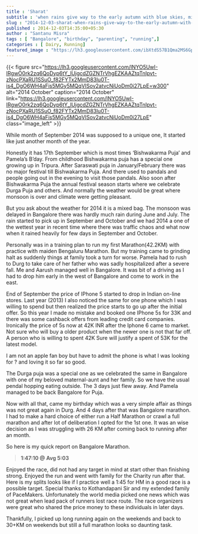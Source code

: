 ```yaml
---
title : 'Sharat'  
subtitle : 'when rains give way to the early autumn with blue skies, mid-August to mid-October'
slug : "2014-12-03-sharat-when-rains-give-way-to-the-early-autumn-with-blue-skies-mid-august-to-mid-october"
published : 2014-12-03T14:35:00+05:30
author : "Santanu Misra"
tags : [ "Bangalore", "birthday", "parenting", "running",]
categories : [ Dairy, Running]
featured_image : "https://lh3.googleusercontent.com/ibXtdS57B1Qma2MS6GpE_TsgZyyEjCUptphdbRG6NcHMnOG7nLklHZcq4D2H175t-IwNZczhS98WdM0OF5r2axo_DeTqwwfB6Sk1qqR7UEKrR_AdjZOMFuMmiTd0sdLdMBsRqkGRLU4"
---
```


{{< figure src="https://lh3.googleusercontent.com/lNYO5UwI-IRgwO0rk2zq6QoDyp6tY_lUjgcdZGZNTrVhgEZKAAZtqTnIpvt-zNocPXaRU1SSuO_f82FYTx2MmD83lu0T-is4_DgO6WH4aFis5MGy5MQqVISov2atvcNiUoDm0i27LpE=w300" alt="2014 October" caption="2014 October" link="https://lh3.googleusercontent.com/lNYO5UwI-IRgwO0rk2zq6QoDyp6tY_lUjgcdZGZNTrVhgEZKAAZtqTnIpvt-zNocPXaRU1SSuO_f82FYTx2MmD83lu0T-is4_DgO6WH4aFis5MGy5MQqVISov2atvcNiUoDm0i27LpE" class="image_left" >}}

While month of September 2014 was supposed to a unique one, It started like just another month of the year.

Honestly it has 17th September which is most times ‘Bishwakarma Puja’ and Pamela’s B’day. From childhood Bishwakarma puja has a special one growing up in Tripura. After Saraswati puja in January/February there was no major festival till Bishwakarma Puja. And there used to pandals and people going out in the evening to visit those pandals. Also soon after Bishwakarma Puja the annual festival season starts where we celebrate Durga Puja and others. And normally the weather would be great where monsoon is over and climate were getting pleasant.  

But you ask about the weather for 2014 it is a mixed bag. The monsoon was delayed in Bangalore there was hardly much rain during June and July. The rain started to pick up in September and October and we had 2014 a one of the wettest year in recent time where there was traffic chaos and what now when it rained heavily for few days in September and October.  

Personally was in a training plan to run my first Marathon(42.2KM) with practice with maiden Bengaluru Marathon. But my training came to grinding halt as suddenly things at family took a turn for worse. Pamela had to rush to Durg to take care of her father who was sadly hospitalized after a severe fall. Me and Aarush managed well in Bangalore. It was bit of a driving as I had to drop him early in the west of Bangalore and come to work in the east.  

End of September the price of IPhone 5 started to drop in Indian on-line stores. Last year (2013) I also noticed the same for one phone which I was willing to spend but then realized the price starts to go up after the initial offer. So this year I made no mistake and booked one IPhone 5s for 33K and there was some cashback offers from leading credit card companies. Ironically the price of 5s now at 42K INR after the Iphone 6 came to market. Not sure who will buy a older product when the newer one is not that far off. A person who is willing to spent 42K Sure will justify a spent of 53K for the latest model.  

I am not an apple fan boy but have to admit the phone is what I was looking for ? and loving it so far so good.

The Durga puja was a special one as we celebrated the same in Bangalore with one of my beloved maternal-aunt and her family. So we have the usual pendal hopping eating outside. The 3 days just flew away. And Pamela managed to be back Bangalore for Puja.

Now with all that, came my birthday which was a very simple affair as things was not great again in Durg. And 4 days after that was Bangalore marathon. I had to make a hard choice of either run a Half Marathon or crawl a full marathon and after lot of deliberation I opted for the 1st one. It was an wise decision as I was struggling with 26 KM after coming back to running after an month. 

So here is my quick report on Bangalore Marathon. 

>**1:47:10 @ Avg 5:03**

Enjoyed the race, did not had any target in mind at start other than finishing strong. Enjoyed the run and went with family for the Charity run after that. Here is my splits looks like if I practice well a 1:45 for HM in a good race is a possible target. Special thanks to Kothandapani Sir and my extended family of PaceMakers. Unfortunately the world media picked one news which was not great when lead pack of runners lost race route. The race organizers were great who shared the price money to these individuals in later days.

Thankfully, I picked up long running again on the weekends and back to 30+KM on weekends but still a full marathon looks so daunting task. 